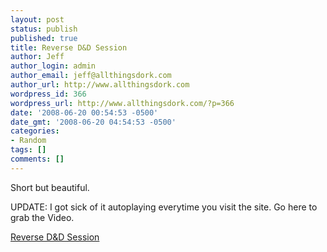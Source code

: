 ```yaml
---
layout: post
status: publish
published: true
title: Reverse D&D Session
author: Jeff
author_login: admin
author_email: jeff@allthingsdork.com
author_url: http://www.allthingsdork.com
wordpress_id: 366
wordpress_url: http://www.allthingsdork.com/?p=366
date: '2008-06-20 00:54:53 -0500'
date_gmt: '2008-06-20 04:54:53 -0500'
categories:
- Random
tags: []
comments: []
---
```

<p>Short but beautiful.</p>
<p>UPDATE: I got sick of it autoplaying everytime you visit the site. Go here to grab the Video.</p>
<p><a href="http://sporko.com/videos/339/Robot_Chicken:_Reverse_D&amp;D/">Reverse D&amp;D Session</a></p>
